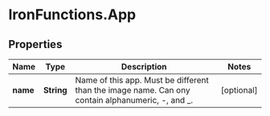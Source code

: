 # IronFunctions.App

## Properties
Name | Type | Description | Notes
------------ | ------------- | ------------- | -------------
**name** | **String** | Name of this app. Must be different than the image name. Can ony contain alphanumeric, -, and _. | [optional] 


